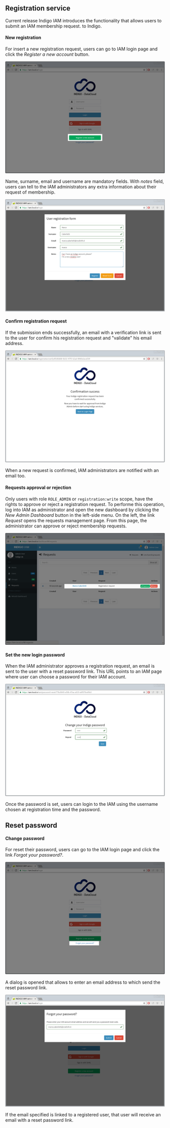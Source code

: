 ## Registration service

Current release Indigo IAM introduces the functionality that allows users to submit an IAM membership request.
to Indigo.


#### New registration

For insert a new registration request, users can go to IAM login page and click the _Register a new account_ button.

![INDIGO IAM Registration button](../images/IAM-registration-1.png)

Name, surname, email and username are mandatory fields. With _notes_ field, 
users can tell to the IAM administrators any extra information about their request of membership.

![INDIGO IAM Registration form](../images/IAM-registration-2.png)


#### Confirm registration request

If the submission ends successfully, an email with a verification link is sent to the user for 
confirm his registration request and "validate" his email address.

![INDIGO IAM Registration validation page](../images/IAM-registration-3.png)

When a new request is confirmed, IAM administrators are notified with an email too.


#### Requests approval or rejection 

Only users with role `ROLE_ADMIN` or `registration:write` scope, have the rights to approve or reject a registration request.
To performe this operation, log into IAM as administrator and open the new dashboard by clicking the _New Admin Dashboard_ button 
in the left-side menu.
On the left, the link _Request_ opens the requests management page.
From this page, the administrator can approve or reject membership requests.

![INDIGO IAM Registration management page](../images/IAM-registration-4.png)


#### Set the new login password

When the IAM administrator approves a registration request, an email is sent to the user with a reset password link.
This URL points to an IAM page where user can choose a password for their IAM account.

![INDIGO IAM Registration change password form](../images/IAM-registration-5.png)

Once the password is set, users can login to the IAM using the username chosen at registration
time and the password.


## Reset password


#### Change password

For reset their password, users can go to the IAM  login page and click the link _Forgot your password?_.

![INDIGO IAM Forgot Password](../images/IAM-forgot-passwd-1.png)

A dialog is opened that allows to enter an email address to which send the reset password link.  

![INDIGO IAM Forgot Password submission form](../images/IAM-forgot-passwd-2.png)

If the email specified is linked to a registered user, that user will receive
an email with a reset password link.
